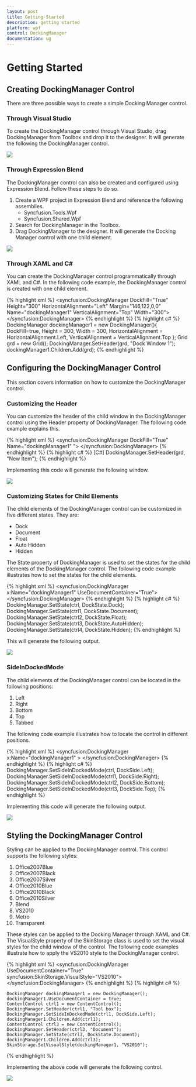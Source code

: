 ```yaml
---
layout: post
title: Getting-Started
description: getting started
platform: wpf
control: DockingManager
documentation: ug
---
```


# Getting Started

## Creating DockingManager Control

There are three possible ways to create a simple Docking Manager control.

### Through Visual Studio

To create the DockingManager control through Visual Studio, drag DockingManager from Toolbox and drop it to the designer. It will generate the following the DockingManager control.



![](Getting-Started_images/Getting-Started_img1.png)



### Through Expression Blend

The DockingManager control can also be created and configured using Expression Blend. Follow these steps to do so.

1. Create a WPF project in Expression Blend and reference the following assemblies.
	* Syncfusion.Tools.Wpf
	* Syncfusion.Shared.Wpf
2. Search for DockingManager in the Toolbox.
3. Drag DockingManager to the designer. It will generate the Docking Manager control with one child element.



![](Getting-Started_images/Getting-Started_img2.png)



### Through XAML and C#

You can create the DockingManager control programmatically through XAML and C#. In the following code example, the DockingManager control is created with one child element.



{% highlight xml %}
<syncfusion:DockingManager DockFill="True" Height="300" HorizontalAlignment="Left"  Margin="146,122,0,0" Name="dockingManager1" VerticalAlignment="Top" Width="300"> 
        <Grid syncfusion:DockingManager.Header="Dock Window 1" />
</syncfusion:DockingManager>
{% endhighlight  %}
{% highlight c# %}
DockingManager dockingManager1 = new DockingManager(){ DockFill=true, Height = 300, Width = 300, HorizontalAlignment = HorizontalAlignment.Left, VerticalAlignment = VerticalAlignment.Top }; 
           Grid grd = new Grid();
		   DockingManager.SetHeader(grd, "Dock Window 1");
		   dockingManager1.Children.Add(grd);
{% endhighlight  %}


## Configuring the DockingManager Control

This section covers information on how to customize the DockingManager control.

### Customizing the Header

You can customize the header of the child window in the DockingManager control using the Header property of DockingManager. The following code example explains this.



{% highlight xml %}
<syncfusion:DockingManager DockFill="True" Name="dockingManager1" ">
            <Grid syncfusion:DockingManager.Header="New Item"/>
</syncfusion:DockingManager>
{% endhighlight  %}
{% highlight c# %}
[C#] DockingManager.SetHeader(grd, "New Item");
{% endhighlight  %}


Implementing this code will generate the following window.



![](Getting-Started_images/Getting-Started_img3.png)



### Customizing States for Child Elements

The child elements of the DockingManager control can be customized in five different states. They are:

* Dock
* Document
* Float
* Auto Hidden
* Hidden

The State property of DockingManager is used to set the states for the child elements of the DockingManager control. The following code example illustrates how to set the states for the child elements.



{% highlight xml %}
<syncfusion:DockingManager x:Name="dockingManager1" UseDocumentContainer="True">
	 <ContentControl syncfusion:DockingManager.Header="Tool Box" syncfusion:DockingManager.State="Dock"/>
	 <ContentControl syncfusion:DockingManager.Header="Solution Explorer" syncfusion:DockingManager.State="Document"/>
	 <ContentControl syncfusion:DockingManager.Header="Properties" syncfusion:DockingManager.State="AutoHidden" />
	 <ContentControl syncfusion:DockingManager.Header="Output" syncfusion:DockingManager.State="Float" />
	 <ContentControl syncfusion:DockingManager.Header="Error"  syncfusion:DockingManager.State="Hidden" /> 
</syncfusion:DockingManager>
{% endhighlight %}
{% highlight c# %}
	   DockingManager.SetState(ctrl, DockState.Dock); 
	   DockingManager.SetState(ctrl1, DockState.Document);
	   DockingManager.SetState(ctrl2, DockState.Float);
	   DockingManager.SetState(ctrl3, DockState.AutoHidden);
	   DockingManager.SetState(ctrl4, DockState.Hidden);
{% endhighlight  %}


This will generate the following output.



![](Getting-Started_images/Getting-Started_img4.png)





### SideInDockedMode

The child elements of the DockingManager control can be located in the following positions:

1. Left
2. Right
3. Bottom
4. Top
5. Tabbed



The following code example illustrates how to locate the control in different positions.



{% highlight xml %}
<syncfusion:DockingManager x:Name="dockingManager1" >
           <ContentControl syncfusion:DockingManager.Header="Tool Box"  syncfusion:DockingManager.SideInDockedMode="Left"/>
           <ContentControl syncfusion:DockingManager.Header="Solution Explorer"  syncfusion:DockingManager.SideInDockedMode="Bottom"/> 
		   <ContentControl syncfusion:DockingManager.Header="Properties" syncfusion:DockingManager.SideInDockedMode="Right" />
           <ContentControl syncfusion:DockingManager.Header="Output" syncfusion:DockingManager.SideInDockedMode="Top" />
		   </syncfusion:DockingManager>
{% endhighlight  %}
{% highlight c# %}
   DockingManager.SetSideInDockedMode(ctrl, DockSide.Left); 
   DockingManager.SetSideInDockedMode(ctrl1, DockSide.Right);
   DockingManager.SetSideInDockedMode(ctrl2, DockSide.Bottom);  
   DockingManager.SetSideInDockedMode(ctrl3, DockSide.Top);
{% endhighlight  %}


Implementing this code will generate the following output.



![](Getting-Started_images/Getting-Started_img5.png)



## Styling the DockingManager Control

Styling can be applied to the DockingManager control. This control supports the following styles:

1. Office2007Blue
2. Office2007Black
3. Office2007Silver
4. Office2010Blue
5. Office2010Black
6. Office2010Silver
7. Blend
8. VS2010
9. Metro
10. Transparent



These styles can be applied to the Docking Manager through XAML and C#. The VisualStyle property of the SkinStorage class is used to set the visual styles for the child window of the control. The following code examples illustrate how to apply the VS2010 style to the DockingManager control.



{% highlight xml %}
<syncfusion:DockingManager UseDocumentContainer="True"  syncfusion:SkinStorage.VisualStyle="VS2010">
            <ContentControl syncfusion:DockingManager.Header="ToolBox" syncfusion:DockingManager.SideInDockedMode="Left"/> 
			<ContentControl syncfusion:DockingManager.Header="Document" syncfusion:DockingManager.State="Document" />
			</syncfusion:DockingManager>
{% endhighlight  %}
{% highlight c#  %}

    DockingManager dockingManager1 = new DockingManager();
	dockingManager1.UseDocumentContainer = true; 
	ContentControl ctrl1 = new ContentControl(); 
	DockingManager.SetHeader(ctrl1, "Tool box");
	DockingManager.SetSideInDockedMode(ctrl1, DockSide.Left); 
	dockingManager1.Children.Add(ctrl1);
	ContentControl ctrl3 = new ContentControl(); 
	DockingManager.SetHeader(ctrl3, "Document"); 
	DockingManager.SetState(ctrl3, DockState.Document); 
	dockingManager1.Children.Add(ctrl3);
	SkinStorage.SetVisualStyle(dockingManager1, "VS2010");
	
{% endhighlight  %}


Implementing the above code will generate the following control.



![](Getting-Started_images/Getting-Started_img6.png)



